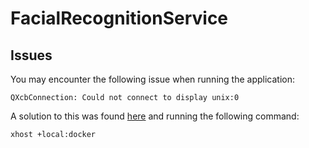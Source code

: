 # FacialRecognitionService

## Issues

You may encounter the following issue when running the application:
```
QXcbConnection: Could not connect to display unix:0
```

A solution to this was found [here](https://github.com/jessfraz/dockerfiles/issues/155) and running the following command:
```
xhost +local:docker
```
